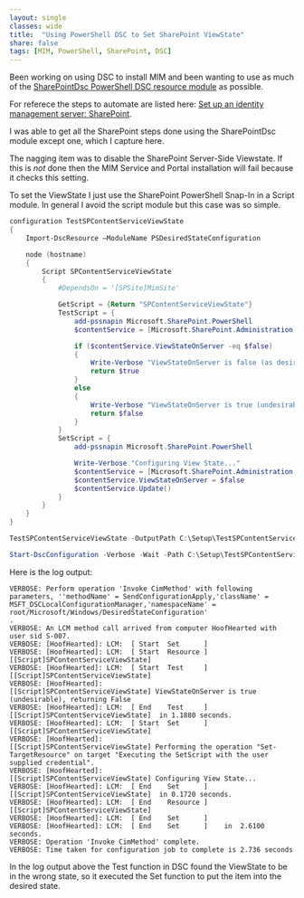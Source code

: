 ```yaml
---
layout: single
classes: wide
title:  "Using PowerShell DSC to Set SharePoint ViewState"
share: false
tags: [MIM, PowerShell, SharePoint, DSC]
---
```


Been working on using DSC to install MIM and been wanting to use as much of the [SharePointDsc PowerShell DSC resource module](https://github.com/dsccommunity/SharePointDsc) as possible.  

For referece the steps to automate are listed here: [Set up an identity management server: SharePoint](https://docs.microsoft.com/en-us/microsoft-identity-manager/prepare-server-sharepoint).

I was able to get all the SharePoint steps done using the SharePointDsc module except one, which I capture here.

The nagging item was to disable the SharePoint Server-Side Viewstate.  If this is *not* done then the MIM Service and Portal installation will fail because it checks this setting.

To set the ViewState I just use the SharePoint PowerShell Snap-In in a Script module.  In general I avoid the script module but this case was so simple.

``` powershell
configuration TestSPContentServiceViewState
{
    Import-DscResource –ModuleName PSDesiredStateConfiguration

    node (hostname)
    {
        Script SPContentServiceViewState
        {
            #DependsOn = '[SPSite]MimSite'

            GetScript = {Return "SPContentServiceViewState"}
            TestScript = {  
                add-pssnapin Microsoft.SharePoint.PowerShell
                $contentService = [Microsoft.SharePoint.Administration.SPWebService]::ContentService

                if ($contentService.ViewStateOnServer -eq $false)
                {
                    Write-Verbose "ViewStateOnServer is false (as desired), returning True"
                    return $true
                }
                else
                {
                    Write-Verbose "ViewStateOnServer is true (undesirable), returning False"
                    return $false
                }
            }
            SetScript = {
                add-pssnapin Microsoft.SharePoint.PowerShell

                Write-Verbose "Configuring View State..."
                $contentService = [Microsoft.SharePoint.Administration.SPWebService]::ContentService
                $contentService.ViewStateOnServer = $false
                $contentService.Update()
            }
        }
    }
}

TestSPContentServiceViewState -OutputPath C:\Setup\TestSPContentServiceViewState 

Start-DscConfiguration -Verbose -Wait -Path C:\Setup\TestSPContentServiceViewState -Force
```

Here is the log output:

``` text
VERBOSE: Perform operation 'Invoke CimMethod' with following parameters, ''methodName' = SendConfigurationApply,'className' = MSFT_DSCLocalConfigurationManager,'namespaceName' = root/Microsoft/Windows/DesiredStateConfiguration'
.
VERBOSE: An LCM method call arrived from computer HoofHearted with user sid S-007.
VERBOSE: [HoofHearted]: LCM:  [ Start  Set      ]
VERBOSE: [HoofHearted]: LCM:  [ Start  Resource ]  [[Script]SPContentServiceViewState]
VERBOSE: [HoofHearted]: LCM:  [ Start  Test     ]  [[Script]SPContentServiceViewState]
VERBOSE: [HoofHearted]:                            [[Script]SPContentServiceViewState] ViewStateOnServer is true (undesirable), returning False
VERBOSE: [HoofHearted]: LCM:  [ End    Test     ]  [[Script]SPContentServiceViewState]  in 1.1880 seconds.
VERBOSE: [HoofHearted]: LCM:  [ Start  Set      ]  [[Script]SPContentServiceViewState]
VERBOSE: [HoofHearted]:                            [[Script]SPContentServiceViewState] Performing the operation "Set-TargetResource" on target "Executing the SetScript with the user supplied credential".
VERBOSE: [HoofHearted]:                            [[Script]SPContentServiceViewState] Configuring View State...
VERBOSE: [HoofHearted]: LCM:  [ End    Set      ]  [[Script]SPContentServiceViewState]  in 0.1720 seconds.
VERBOSE: [HoofHearted]: LCM:  [ End    Resource ]  [[Script]SPContentServiceViewState]
VERBOSE: [HoofHearted]: LCM:  [ End    Set      ]
VERBOSE: [HoofHearted]: LCM:  [ End    Set      ]    in  2.6100 seconds.
VERBOSE: Operation 'Invoke CimMethod' complete.
VERBOSE: Time taken for configuration job to complete is 2.736 seconds

```

In the log output above the Test function in DSC found the ViewState to be in the wrong state, so it executed the Set function to put the item into the desired state.
